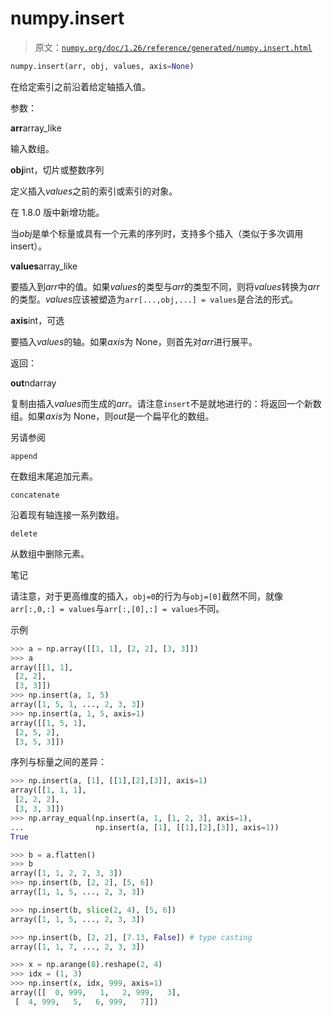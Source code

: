 # numpy.insert

> 原文：[`numpy.org/doc/1.26/reference/generated/numpy.insert.html`](https://numpy.org/doc/1.26/reference/generated/numpy.insert.html)

```py
numpy.insert(arr, obj, values, axis=None)
```

在给定索引之前沿着给定轴插入值。

参数：

**arr**array_like

输入数组。

**obj**int，切片或整数序列

定义插入*values*之前的索引或索引的对象。

在 1.8.0 版中新增功能。

当*obj*是单个标量或具有一个元素的序列时，支持多个插入（类似于多次调用 insert）。

**values**array_like

要插入到*arr*中的值。如果*values*的类型与*arr*的类型不同，则将*values*转换为*arr*的类型。*values*应该被塑造为`arr[...,obj,...] = values`是合法的形式。

**axis**int，可选

要插入*values*的轴。如果*axis*为 None，则首先对*arr*进行展平。

返回：

**out**ndarray

复制由插入*values*而生成的*arr*。请注意`insert`不是就地进行的：将返回一个新数组。如果*axis*为 None，则*out*是一个扁平化的数组。

另请参阅

`append`

在数组末尾追加元素。

`concatenate`

沿着现有轴连接一系列数组。

`delete`

从数组中删除元素。

笔记

请注意，对于更高维度的插入，`obj=0`的行为与`obj=[0]`截然不同，就像`arr[:,0,:] = values`与`arr[:,[0],:] = values`不同。

示例

```py
>>> a = np.array([[1, 1], [2, 2], [3, 3]])
>>> a
array([[1, 1],
 [2, 2],
 [3, 3]])
>>> np.insert(a, 1, 5)
array([1, 5, 1, ..., 2, 3, 3])
>>> np.insert(a, 1, 5, axis=1)
array([[1, 5, 1],
 [2, 5, 2],
 [3, 5, 3]]) 
```

序列与标量之间的差异：

```py
>>> np.insert(a, [1], [[1],[2],[3]], axis=1)
array([[1, 1, 1],
 [2, 2, 2],
 [3, 3, 3]])
>>> np.array_equal(np.insert(a, 1, [1, 2, 3], axis=1),
...                np.insert(a, [1], [[1],[2],[3]], axis=1))
True 
```

```py
>>> b = a.flatten()
>>> b
array([1, 1, 2, 2, 3, 3])
>>> np.insert(b, [2, 2], [5, 6])
array([1, 1, 5, ..., 2, 3, 3]) 
```

```py
>>> np.insert(b, slice(2, 4), [5, 6])
array([1, 1, 5, ..., 2, 3, 3]) 
```

```py
>>> np.insert(b, [2, 2], [7.13, False]) # type casting
array([1, 1, 7, ..., 2, 3, 3]) 
```

```py
>>> x = np.arange(8).reshape(2, 4)
>>> idx = (1, 3)
>>> np.insert(x, idx, 999, axis=1)
array([[  0, 999,   1,   2, 999,   3],
 [  4, 999,   5,   6, 999,   7]]) 
```
